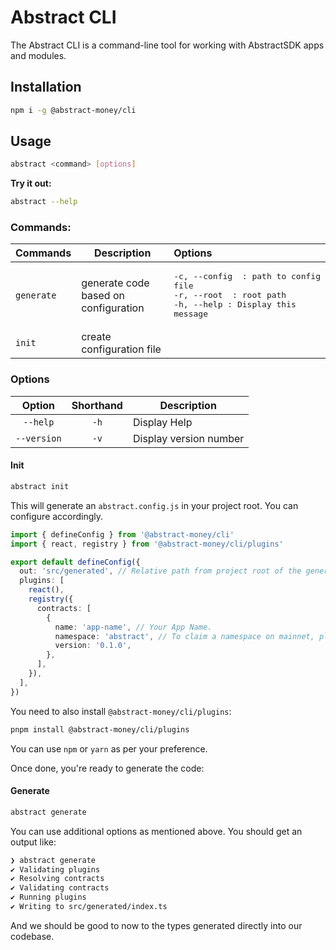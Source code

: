 # Abstract CLI

The Abstract CLI is a command-line tool for working with AbstractSDK apps and modules.

## Installation 

```bash
npm i -g @abstract-money/cli
```

## Usage

```sh
abstract <command> [options]
```

**Try it out:**
```sh
abstract --help
```

### Commands:
| Commands | Description | Options
| --- | --- | :--- |
| `generate` | generate code based on configuration | <pre>-c, --config <path> : path to config file<br />-r, --root <path> : root path<br />-h, --help : Display this message</pre> |
| `init` | create configuration file | |

### Options
| Option | Shorthand | Description |
| :---: | :---: | --- |
| `--help` | `-h` | Display Help |
| `--version` | `-v` | Display version number |

#### Init

```sh
abstract init
```

This will generate an `abstract.config.js` in your project root. You can configure accordingly.

```ts
import { defineConfig } from '@abstract-money/cli'
import { react, registry } from '@abstract-money/cli/plugins'

export default defineConfig({
  out: 'src/generated', // Relative path from project root of the generated output.
  plugins: [
    react(),
    registry({
      contracts: [
        {
          name: 'app-name', // Your App Name.
          namespace: 'abstract', // To claim a namespace on mainnet, please get in touch with Abstract Team.
          version: '0.1.0',
        },
      ],
    }),
  ],
})
```

You need to also install `@abstract-money/cli/plugins`:

```sh
pnpm install @abstract-money/cli/plugins
```

You can use `npm` or `yarn` as per your preference.

Once done, you're ready to generate the code:

#### Generate

```sh
abstract generate
```

You can use additional options as mentioned above.
You should get an output like:

```sh
❯ abstract generate
✔ Validating plugins
✔ Resolving contracts
✔ Validating contracts
✔ Running plugins
✔ Writing to src/generated/index.ts
```

And we should be good to now to the types generated directly into our codebase.
